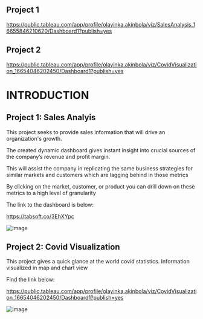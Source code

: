 ## Project 1
https://public.tableau.com/app/profile/olayinka.akinbola/viz/SalesAnalysis_16655846210620/Dashboard1?publish=yes

## Project 2
https://public.tableau.com/app/profile/olayinka.akinbola/viz/CovidVisualization_16654046202450/Dashboard1?publish=yes



# INTRODUCTION

## Project 1: Sales Analyis

This project seeks to provide sales information that will drive an organization's growth. 

The created dynamic dashboard gives instant insight into crucial sources of the company’s revenue and profit margin. 

This will assist the company in replicating the same business strategies for similar markets and customers which are lagging behind in those metrics


By clicking on the market, customer, or product you can drill down on these metrics to a high level of granularity 

The link to the dashboard is below:

https://tabsoft.co/3EhXYpc





![image](https://user-images.githubusercontent.com/71553115/195381641-80b46ca3-83f0-4cc8-8118-d7384dd11056.png)



## Project 2: Covid Visualization
This project gives a quick glance at the world covid statistics. Information visualized in map and chart view

Find the link below:

https://public.tableau.com/app/profile/olayinka.akinbola/viz/CovidVisualization_16654046202450/Dashboard1?publish=yes



![image](https://user-images.githubusercontent.com/71553115/195390119-27d6e0ca-02f4-4603-b9e5-d27752d4f0e3.png)



